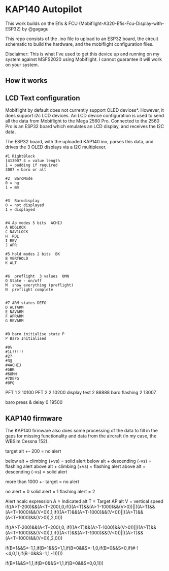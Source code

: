 # KAP140 Autopilot

This work builds on the Efis & FCU (Mobiflight-A320-Efis-Fcu-Display-with-ESP32) by @gagagu 

This repo consists of the .ino file to upload to an ESP32 board, the circuit schematic to build the hardware, and the mobiflight configuration files.

Disclaimer:  This is what I've used to get this device up and running on my system against MSFS2020 using Mobiflight. I cannot guarantee it will work on your system.

## How it works



## LCD Text configuration
Mobiflight by default does not currently support OLED devices*. However, it does support i2c LCD devices. An LCD device configuration is used to send all the data from Mobiflight to the Mega 2560 Pro. Connected to the 2560 Pro is an ESP32 board which emulates an LCD display, and receives the I2C data.

The ESP32 board, with the uploaded KAP140.ino, parses this data, and drives the 3 OLED displays via a I2C multiplexer.




```
#1 RightBlock
|413007 4 = value length
1 = padding if required
3007 = baro or alt

#2  BaroMode
0 = hg
1 = mm


#3  Barodisplay
0 = not displayed
1 = displayed


#4 Ap modes 5 bits  ACHIJ
A HDGLOCK
C NAV1LOCK
H  ROL
I REV
J APR

#5 hold modes 2 bits  BK
B VERTHOLD
K ALT


#6  preflight  3 values  OMN
O State - on/off
M  show everything (preflight)
N  preflight complete


#7 ARM states DEFG
D ALTARM
E NAVARM
F APRARM
G REVARM


#8 baro initialise state P
P Baro Initialised

#0%
#1L!!!!!
#2?
#3@
#4ACHIJ
#5BK
#6OMN
#7DEFG
#8PQ
```

PFT 1      	2	10100
PFT 2      	2	10200
display test 	2	88888
baro flashing 	2	13007

baro press & delay 	0	19500

## KAP140 firmware

The KAP140 firmware also does some processing of the data to fill in the gaps for missing functionality and data from the aircraft (in my case, the WBSim Cessna 152).



target alt +- 200 = no alert

below alt + climbing (+vs) = solid alert
below alt + descending (-vs) = flashing alert
above alt + climbing (+vs) = flashing alert
above alt + descending (-vs) = solid alert

more than 1000 +- target = no alert

no alert = 0
solid alert = 1
flashing alert = 2

Alert ncalc expression
A = Indicated alt
T = Target AP alt
V = vertical speed
if((A>T-200)&&(A<T+200),0,if(((A<T)&&(A>T-1000)&&(V>0))||((A>T)&&(A<T+1000)&&(V<0)),1,if(((A<T)&&(A>T-1000)&&(V<0))||((A>T)&&(A<T+1000)&&(V>0)),2,0)))

if((A>T-200)&&(A<T+200),0,
    if(((A<T)&&(A>T-1000)&&(V>0))||((A>T)&&(A<T+1000)&&(V<0)),1,if(((A<T)&&(A>T-1000)&&(V<0))||((A>T)&&(A<T+1000)&&(V>0)),2,0)))


if(B=1&&S=-1,1,if(B=1&&S=1,1,if(B=0&&S=-1,0,if(B=0&&S=0,if(#-!<4,0,1),if(B=0&&S=1,1,-1)))))

if(B=1&&S=1,1,if(B=0&&S=1,1,if(B=0&&S=0,0,1)))